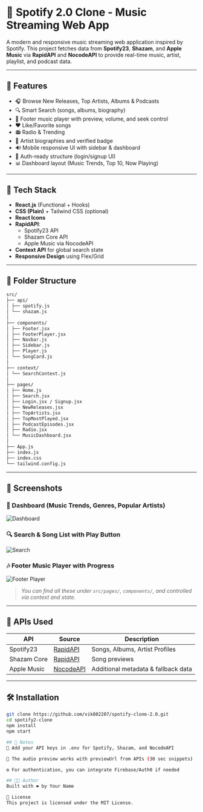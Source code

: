 # 🎵 Spotify 2.0 Clone - Music Streaming Web App

A modern and responsive music streaming web application inspired by Spotify. This project fetches data from **Spotify23**, **Shazam**, and **Apple Music** via **RapidAPI** and **NocodeAPI** to provide real-time music, artist, playlist, and podcast data.

---

## 🚀 Features

- 🎧 Browse New Releases, Top Artists, Albums & Podcasts  
- 🔍 Smart Search (songs, albums, biography)  
- 🎵 Footer music player with preview, volume, and seek control  
- ❤️ Like/Favorite songs  
- 📻 Radio & Trending  
- 🧠 Artist biographies and verified badge  
- 🔊 Mobile responsive UI with sidebar & dashboard  
- 🔐 Auth-ready structure (login/signup UI)  
- 📊 Dashboard layout (Music Trends, Top 10, Now Playing)

---

## 🧪 Tech Stack

- **React.js** (Functional + Hooks)
- **CSS (Plain)** + Tailwind CSS (optional)
- **React Icons**
- **RapidAPI**:
  - Spotify23 API
  - Shazam Core API
  - Apple Music via NocodeAPI
- **Context API** for global search state
- **Responsive Design** using Flex/Grid

---

## 📁 Folder Structure
``` bash
src/
├── api/
│ ├── spotify.js
│ └── shazam.js
│
├── components/
│ ├── Footer.jsx
│ ├── FooterPlayer.jsx
│ ├── Navbar.js
│ ├── Sidebar.js
│ ├── Player.js
│ └── SongCard.js
│
├── context/
│ └── SearchContext.js
│
├── pages/
│ ├── Home.js
│ ├── Search.jsx
│ ├── Login.jsx / Signup.jsx
│ ├── NewReleases.jsx
│ ├── TopArtists.jsx
│ ├── TopMostPlayed.jsx
│ ├── PodcastEpisodes.jsx
│ ├── Radio.jsx
│ └── MusicDashboard.jsx
│
├── App.js
├── index.js
├── index.css
└── tailwind.config.js
```

---

## 📸 Screenshots

### 🎼 Dashboard (Music Trends, Genres, Popular Artists)
![Dashboard](./screenshots/dashboard-1.png)

### 🔍 Search & Song List with Play Button
![Search](./screenshots/search-2.png)

### 🎶 Footer Music Player with Progress
![Footer Player](./screenshots/player-3.png)

> _You can find all these under `src/pages/`, `components/`, and controlled via context and state._

---

## 🔑 APIs Used

| API | Source | Description |
|-----|--------|-------------|
| Spotify23 | [RapidAPI](https://rapidapi.com/Glavier/api/spotify23/) | Songs, Albums, Artist Profiles |
| Shazam Core | [RapidAPI](https://rapidapi.com/apidojo/api/shazam-core/) | Song previews |
| Apple Music | [NocodeAPI](https://nocodeapi.com/) | Additional metadata & fallback data |

---

## 🛠️ Installation

```bash
git clone https://github.com/vik802207/spotify-clone-2.0.git
cd spotify2-clone
npm install
npm start

## 📌 Notes
🔑 Add your API keys in .env for Spotify, Shazam, and NocodeAPI

🧪 The audio preview works with previewUrl from APIs (30 sec snippets)

⚙️ For authentication, you can integrate Firebase/Auth0 if needed

## 👨‍💻 Author
Built with ❤️ by Your Name

📃 License
This project is licensed under the MIT License.




